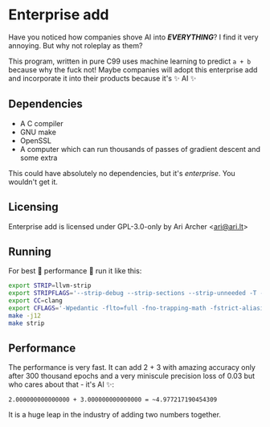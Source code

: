 # Enterprise add

Have you noticed how companies shove AI into ***EVERYTHING***? I find it very annoying. But why not roleplay as them?

This program, written in pure C99 uses machine learning to predict `a + b` because why the fuck not! Maybe companies
will adopt this enterprise add and incorporate it into their products because it's ✨ AI ✨

## Dependencies

- A C compiler
- GNU make
- OpenSSL
- A computer which can run thousands of passes of gradient descent and some extra

This could have absolutely no dependencies, but it's *enterprise*. You wouldn't get it.

## Licensing

Enterprise add is licensed under GPL-3.0-only by Ari Archer \<ari@ari.lt\>

## Running

For best 🚀 performance 🚀 run it like this:

```sh
export STRIP=llvm-strip
export STRIPFLAGS='--strip-debug --strip-sections --strip-unneeded -T --remove-section=.note.gnu.gold-version --remove-section=.note --strip-all --discard-locals --remove-section=.gnu.version --remove-section=.eh_frame --remove-section=.note.gnu.build-id --remove-section=.note.ABI-tag --strip-symbol=__gmon_start__ --strip-all-gnu --remove-section=.comment --remove-section=.eh_frame_ptr --discard-all'
export CC=clang
export CFLAGS='-Wpedantic -flto=full -fno-trapping-math -fstrict-aliasing -fno-math-errno -fno-stack-check -fno-strict-overflow -funroll-loops -fno-stack-protector -fvisibility-inlines-hidden -mfancy-math-387 -fomit-frame-pointer -fstrict-overflow -Wshadow -fno-exceptions -D_FORTIFY_SOURCE=0 -Wall -Wextra -fno-signed-zeros -fno-strict-aliasing -pedantic -Ofast -fvisibility=hidden -ffast-math -funsafe-math-optimizations -std=c99 -fno-asynchronous-unwind-tables -Werror -fdiscard-value-names -femit-all-decls -fmerge-all-constants -fno-use-cxa-atexit -fno-use-init-array -march=native -mtune=native -pedantic-errors'
make -j12
make strip
```

## Performance

The performance is very fast. It can add 2 + 3 with amazing accuracy only after 300 thousand epochs and a very miniscule precision loss of 0.03 but who cares about that - it's AI ✨:

    2.000000000000000 + 3.000000000000000 = ~4.977217190454309

It is a huge leap in the industry of adding two numbers together.
